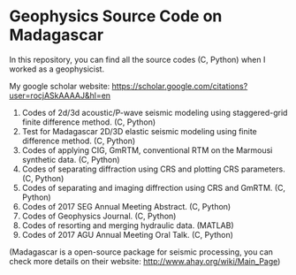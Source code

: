# Geophysics Source Code on Madagascar

In this repository, you can find all the source codes (C, Python) when I worked as a geophysicist.

My google scholar website: https://scholar.google.com/citations?user=rocjASkAAAAJ&hl=en

1. Codes of 2d/3d acoustic/P-wave seismic modeling using staggered-grid finite difference method. (C, Python)
2. Test for Madagascar 2D/3D elastic seismic modeling using finite difference method. (C, Python)
3. Codes of applying CIG, GmRTM, conventional RTM on the Marmousi synthetic data. (C, Python)
4. Codes of separating diffraction using CRS and plotting CRS parameters. (C, Python)
5. Codes of separating and imaging diffrection using CRS and GmRTM. (C, Python)
6. Codes of 2017 SEG Annual Meeting Abstract. (C, Python)
7. Codes of Geophysics Journal. (C, Python)
8. Codes of resorting and merging hydraulic data. (MATLAB)
9. Codes of 2017 AGU Annual Meeting Oral Talk. (C, Python)

(Madagascar is a open-source package for seismic processing, you can check more details on their website: http://www.ahay.org/wiki/Main_Page)

